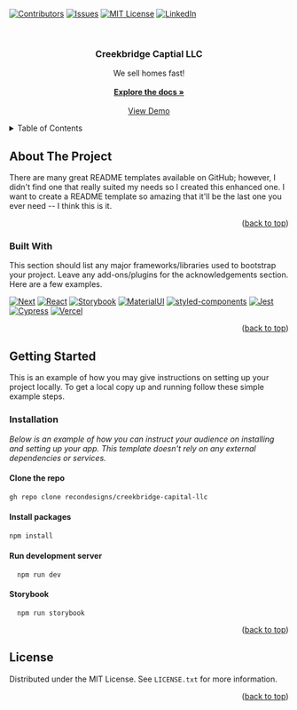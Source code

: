 <a name="readme-top"></a>


<!-- Project Shields -->
[![Contributors][contributors-shield]][contributors-url]
[![Issues][issues-shield]][issues-url]
[![MIT License][license-shield]][license-url]
[![LinkedIn][linkedin-shield]][linkedin-url]


<!-- Project Header -->
<br />
<div align="center">
  <h3 align="center">Creekbridge Captial LLC</h3>
  <p align="center">
    We sell homes fast!
    <br />
    <br />
    <a href="https://github.com/recondesigns/creekbridge-capital-llc"><strong>Explore the docs »</strong></a>
    <br />
    <br />
    <a href="https://creekbridge-capital-llc.vercel.app/">View Demo</a>
  </p>
</div>


<!-- Table of contents -->
<details>
  <summary>Table of Contents</summary>
  <ol>
    <li>
      <a href="#about-the-project">About The Project</a>
      <ul>
        <li><a href="#built-with">Built With</a></li>
      </ul>
    </li>
    <li>
      <a href="#getting-started">Getting Started</a>
      <ul>
        <li><a href="#installation">Installation</a></li>
      </ul>
    </li>
    <li><a href="#license">License</a></li>
  </ol>
</details>


<!-- About the project -->
## About The Project

There are many great README templates available on GitHub; however, I didn't find one that really suited my needs so I created this enhanced one. I want to create a README template so amazing that it'll be the last one you ever need -- I think this is it.

<p align="right">(<a href="#readme-top">back to top</a>)</p>

### Built With

This section should list any major frameworks/libraries used to bootstrap your project. Leave any add-ons/plugins for the acknowledgements section. Here are a few examples.

[![Next][Next.js]][Next-url]
[![React][React.js]][React-url]
[![Storybook][Storybook.js]][Storybook-url]
[![MaterialUI][MaterialUI]][MaterialUI-url]
[![styled-components][Styled-Components]][Styled-Components-url]
[![Jest][Jest]][Jest-url]
[![Cypress][Cypress]][Cypress-url]
[![Vercel][Vercel]][Vercel-url]

<p align="right">(<a href="#readme-top">back to top</a>)</p>


<!-- Getting started -->
## Getting Started

This is an example of how you may give instructions on setting up your project locally.
To get a local copy up and running follow these simple example steps.

### Installation

_Below is an example of how you can instruct your audience on installing and setting up your app. This template doesn't rely on any external dependencies or services._

#### Clone the repo
   ```sh
   gh repo clone recondesigns/creekbridge-capital-llc
   ```

#### Install packages
   ```sh
   npm install
   ```

#### Run development server
  ```
    npm run dev
  ```

#### Storybook
  ```
    npm run storybook
  ```

<p align="right">(<a href="#readme-top">back to top</a>)</p>


<!-- License -->
## License

Distributed under the MIT License. See `LICENSE.txt` for more information.

<p align="right">(<a href="#readme-top">back to top</a>)</p>

<!-- Markdown links & images -->
[contributors-shield]: https://img.shields.io/github/contributors/recondesigns/creekbridge-capital-llc.svg?style=for-the-badge
[contributors-url]: https://github.com/recondesigns/creekbridge-capital-llc/graphs/contributors
[issues-shield]: https://img.shields.io/github/issues/recondesigns/creekbridge-capital-llc.svg?style=for-the-badge
[issues-url]: https://github.com/recondesigns/creekbridge-capital-llc/issues
[license-shield]: https://img.shields.io/github/license/othneildrew/Best-README-Template.svg?style=for-the-badge
[license-url]: https://github.com/othneildrew/Best-README-Template/blob/master/LICENSE.txt
[linkedin-shield]: https://img.shields.io/badge/-LinkedIn-black.svg?style=for-the-badge&logo=linkedin&colorB=555
[linkedin-url]: https://www.linkedin.com/in/stedman/
[product-screenshot]: images/screenshot.png
[Next.js]: https://img.shields.io/badge/next.js-000000?style=for-the-badge&logo=nextdotjs&logoColor=white
[Next-url]: https://nextjs.org/
[React.js]: https://img.shields.io/badge/React-20232A?style=for-the-badge&logo=react&logoColor=61DAFB
[React-url]: https://reactjs.org/
[Storybook.js]: https://img.shields.io/badge/storybook-FF4785?style=for-the-badge&logo=storybook&logoColor=white
[Storybook-url]: https://storybook.js.org/
[Styled-Components]: https://img.shields.io/badge/styled--components-DB7093?style=for-the-badge&logo=styled-components&logoColor=white
[Styled-Components-url]: https://styled-components.com/
[MaterialUI]: https://img.shields.io/badge/Material%20UI-007FFF?style=for-the-badge&logo=mui&logoColor=white
[MaterialUI-url]: https://mui.com/
[Jest]: https://img.shields.io/badge/Jest-C21325?style=for-the-badge&logo=jest&logoColor=white
[Jest-url]: https://jestjs.io/
[Cypress]: https://img.shields.io/badge/Cypress-17202C?style=for-the-badge&logo=cypress&logoColor=white
[Cypress-url]: https://www.cypress.io/
[Vercel]: https://img.shields.io/badge/Vercel-000000?style=for-the-badge&logo=vercel&logoColor=white
[Vercel-url]: https://vercel.com/
